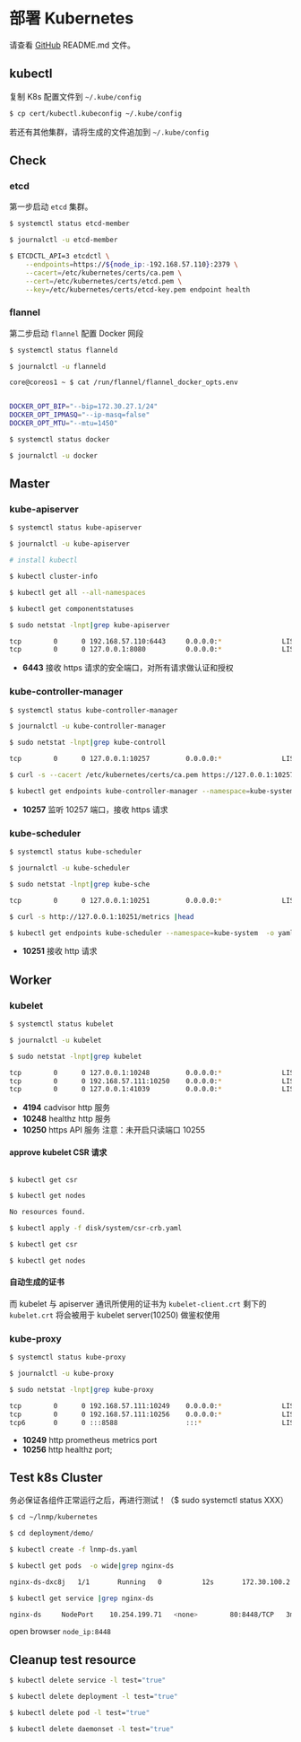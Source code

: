 # 部署 Kubernetes

请查看 [GitHub](https://github.com/khs1994-docker/lnmp-k8s) README.md 文件。

## kubectl

复制 K8s 配置文件到 `~/.kube/config`

```bash
$ cp cert/kubectl.kubeconfig ~/.kube/config
```

若还有其他集群，请将生成的文件追加到 `~/.kube/config`

## Check

### etcd

第一步启动 `etcd` 集群。

```bash
$ systemctl status etcd-member

$ journalctl -u etcd-member

$ ETCDCTL_API=3 etcdctl \
    --endpoints=https://${node_ip:-192.168.57.110}:2379 \
    --cacert=/etc/kubernetes/certs/ca.pem \
    --cert=/etc/kubernetes/certs/etcd.pem \
    --key=/etc/kubernetes/certs/etcd-key.pem endpoint health
```

### flannel

第二步启动 `flannel` 配置 Docker 网段

```bash
$ systemctl status flanneld

$ journalctl -u flanneld

core@coreos1 ~ $ cat /run/flannel/flannel_docker_opts.env


DOCKER_OPT_BIP="--bip=172.30.27.1/24"
DOCKER_OPT_IPMASQ="--ip-masq=false"
DOCKER_OPT_MTU="--mtu=1450"
```

```bash
$ systemctl status docker

$ journalctl -u docker
```

## Master

### kube-apiserver

```bash
$ systemctl status kube-apiserver

$ journalctl -u kube-apiserver

# install kubectl

$ kubectl cluster-info

$ kubectl get all --all-namespaces

$ kubectl get componentstatuses

$ sudo netstat -lnpt|grep kube-apiserver

tcp        0      0 192.168.57.110:6443     0.0.0.0:*               LISTEN      847/kube-apiserver
tcp        0      0 127.0.0.1:8080          0.0.0.0:*               LISTEN      847/kube-apiserver
```

- **6443** 接收 https 请求的安全端口，对所有请求做认证和授权

### kube-controller-manager

```bash
$ systemctl status kube-controller-manager

$ journalctl -u kube-controller-manager

$ sudo netstat -lnpt|grep kube-controll

tcp        0      0 127.0.0.1:10257         0.0.0.0:*               LISTEN      638/kube-controller

$ curl -s --cacert /etc/kubernetes/certs/ca.pem https://127.0.0.1:10257/metrics |head

$ kubectl get endpoints kube-controller-manager --namespace=kube-system  -o yaml
```

- **10257** 监听 10257 端口，接收 https 请求

### kube-scheduler

```bash
$ systemctl status kube-scheduler

$ journalctl -u kube-scheduler

$ sudo netstat -lnpt|grep kube-sche

tcp        0      0 127.0.0.1:10251         0.0.0.0:*               LISTEN      636/kube-scheduler

$ curl -s http://127.0.0.1:10251/metrics |head

$ kubectl get endpoints kube-scheduler --namespace=kube-system  -o yaml
```

- **10251** 接收 http 请求

## Worker

### kubelet

```bash
$ systemctl status kubelet

$ journalctl -u kubelet

$ sudo netstat -lnpt|grep kubelet

tcp        0      0 127.0.0.1:10248         0.0.0.0:*               LISTEN      29531/kubelet
tcp        0      0 192.168.57.111:10250    0.0.0.0:*               LISTEN      29531/kubelet
tcp        0      0 127.0.0.1:41039         0.0.0.0:*               LISTEN      29531/kubelet
```

- **4194** cadvisor http 服务
- **10248** healthz http 服务
- **10250** https API 服务 注意：未开启只读端口 10255

#### approve kubelet CSR 请求

```bash

$ kubectl get csr

$ kubectl get nodes

No resources found.

$ kubectl apply -f disk/system/csr-crb.yaml

$ kubectl get csr

$ kubectl get nodes
```

#### 自动生成的证书

而 kubelet 与 apiserver 通讯所使用的证书为 `kubelet-client.crt` 剩下的 `kubelet.crt` 将会被用于 kubelet server(10250) 做鉴权使用

### kube-proxy

```bash
$ systemctl status kube-proxy

$ journalctl -u kube-proxy

$ sudo netstat -lnpt|grep kube-proxy

tcp        0      0 192.168.57.111:10249    0.0.0.0:*               LISTEN      656/kube-proxy
tcp        0      0 192.168.57.111:10256    0.0.0.0:*               LISTEN      656/kube-proxy
tcp6       0      0 :::8588                 :::*                    LISTEN      656/kube-proxy
```

- **10249** http prometheus metrics port
- **10256** http healthz port;

## Test k8s Cluster

务必保证各组件正常运行之后，再进行测试！（$ sudo systemctl status XXX）

```bash
$ cd ~/lnmp/kubernetes

$ cd deployment/demo/

$ kubectl create -f lnmp-ds.yaml

$ kubectl get pods  -o wide|grep nginx-ds

nginx-ds-dxc8j   1/1       Running   0          12s       172.30.100.2   coreos1

$ kubectl get service |grep nginx-ds

nginx-ds     NodePort    10.254.199.71   <none>        80:8448/TCP   3m
```

open browser `node_ip:8448`

## Cleanup test resource

```bash
$ kubectl delete service -l test="true"

$ kubectl delete deployment -l test="true"

$ kubectl delete pod -l test="true"

$ kubectl delete daemonset -l test="true"
```
